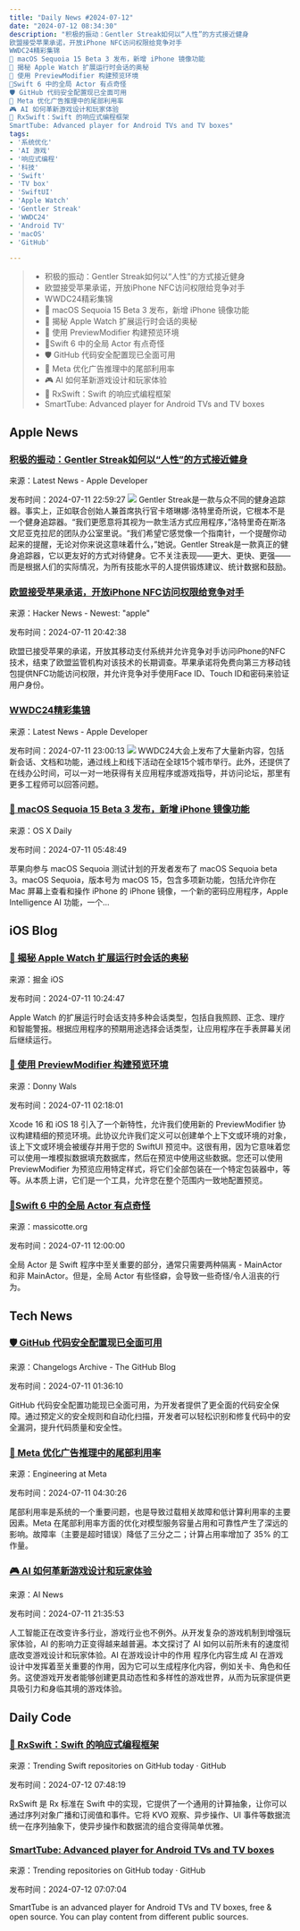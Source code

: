 ```yaml
---
title: "Daily News #2024-07-12"
date: "2024-07-12 08:34:30"
description: "积极的振动：Gentler Streak如何以“人性”的方式接近健身
欧盟接受苹果承诺，开放iPhone NFC访问权限给竞争对手
WWDC24精彩集锦
🌟 macOS Sequoia 15 Beta 3 发布，新增 iPhone 镜像功能
🌟 揭秘 Apple Watch 扩展运行时会话的奥秘
🌟 使用 PreviewModifier 构建预览环境
🤯Swift 6 中的全局 Actor 有点奇怪
🛡️ GitHub 代码安全配置现已全面可用
🌟 Meta 优化广告推理中的尾部利用率
🎮 AI 如何革新游戏设计和玩家体验
🌟 RxSwift：Swift 的响应式编程框架
SmartTube: Advanced player for Android TVs and TV boxes"
tags: 
- '系统优化'
- 'AI 游戏'
- '响应式编程'
- '科技'
- 'Swift'
- 'TV box'
- 'SwiftUI'
- 'Apple Watch'
- 'Gentler Streak'
- 'WWDC24'
- 'Android TV'
- 'macOS'
- 'GitHub'

---
```


> - 积极的振动：Gentler Streak如何以“人性”的方式接近健身
> - 欧盟接受苹果承诺，开放iPhone NFC访问权限给竞争对手
> - WWDC24精彩集锦
> - 🌟 macOS Sequoia 15 Beta 3 发布，新增 iPhone 镜像功能
> - 🌟 揭秘 Apple Watch 扩展运行时会话的奥秘
> - 🌟 使用 PreviewModifier 构建预览环境
> - 🤯Swift 6 中的全局 Actor 有点奇怪
> - 🛡️ GitHub 代码安全配置现已全面可用
> - 🌟 Meta 优化广告推理中的尾部利用率
> - 🎮 AI 如何革新游戏设计和玩家体验
> - 🌟 RxSwift：Swift 的响应式编程框架
> - SmartTube: Advanced player for Android TVs and TV boxes

## Apple News

### [积极的振动：Gentler Streak如何以“人性”的方式接近健身](https://developer.apple.com/news/?id=3m0ht22s)

来源：Latest News - Apple Developer

发布时间：2024-07-11 22:59:27
![](https://devimages-cdn.apple.com/wwdc-services/articles/images/82E80DCE-E727-4F6B-848B-CD93D0DC2037/2048.jpeg)
Gentler Streak是一款与众不同的健身追踪器。事实上，正如联合创始人兼首席执行官卡塔琳娜·洛特里奇所说，它根本不是一个健身追踪器。“我们更愿意将其视为一款生活方式应用程序，”洛特里奇在斯洛文尼亚克拉尼的团队办公室里说。“我们希望它感觉像一个指南针，一个提醒你动起来的提醒，无论对你来说这意味着什么，”她说。Gentler Streak是一款真正的健身追踪器，它以更友好的方式对待健身。它不关注表现——更大、更快、更强——而是根据人们的实际情况，为所有技能水平的人提供锻炼建议、统计数据和鼓励。

### [欧盟接受苹果承诺，开放iPhone NFC访问权限给竞争对手](https://www.macrumors.com/2024/07/11/apple-opens-iphone-nfc-access-eu/)

来源：Hacker News - Newest: "apple"

发布时间：2024-07-11 20:42:38

欧盟已接受苹果的承诺，开放其移动支付系统并允许竞争对手访问iPhone的NFC技术，结束了欧盟监管机构对该技术的长期调查。苹果承诺将免费向第三方移动钱包提供NFC功能访问权限，并允许竞争对手使用Face ID、Touch ID和密码来验证用户身份。

### [WWDC24精彩集锦](https://developer.apple.com/news/?id=v9l8j3j9)

来源：Latest News - Apple Developer

发布时间：2024-07-11 23:00:13
![](https://devimages-cdn.apple.com/wwdc-services/articles/images/CC518C5C-E78B-4CE0-86E9-3024CFF9DCFB/2048.jpeg)
WWDC24大会上发布了大量新内容，包括新会话、文档和功能，通过线上和线下活动在全球15个城市举行。此外，还提供了在线办公时间，可以一对一地获得有关应用程序或游戏指导，并访问论坛，那里有更多工程师可以回答问题。

### [🌟 macOS Sequoia 15 Beta 3 发布，新增 iPhone 镜像功能](https://osxdaily.com/2024/07/10/macos-sequoia-15-beta-3-available-to-download/)

来源：OS X Daily

发布时间：2024-07-11 05:48:49

苹果向参与 macOS Sequoia 测试计划的开发者发布了 macOS Sequoia beta 3。macOS Sequoia，版本号为 macOS 15，包含多项新功能，包括允许你在 Mac 屏幕上查看和操作 iPhone 的 iPhone 镜像，一个新的密码应用程序，Apple Intelligence AI 功能，一个...

## iOS Blog

### [🌟 揭秘 Apple Watch 扩展运行时会话的奥秘](https://juejin.cn/post/7389913027686973452)

来源：掘金 iOS

发布时间：2024-07-11 10:24:47

Apple Watch 的扩展运行时会话支持多种会话类型，包括自我照顾、正念、理疗和智能警报。根据应用程序的预期用途选择会话类型，让应用程序在手表屏幕关闭后继续运行。

### [🌟 使用 PreviewModifier 构建预览环境](https://www.donnywals.com/using-previewmodifier-to-build-a-previewing-environment/)

来源：Donny Wals

发布时间：2024-07-11 02:18:01

Xcode 16 和 iOS 18 引入了一个新特性，允许我们使用新的 PreviewModifier 协议构建精细的预览环境。此协议允许我们定义可以创建单个上下文或环境的对象，该上下文或环境会被缓存并用于您的 SwiftUI 预览中。这很有用，因为它意味着您可以使用一堆模拟数据填充数据库，然后在预览中使用这些数据。您还可以使用 PreviewModifier 为预览应用特定样式，将它们全部包装在一个特定包装器中，等等。从本质上讲，它们是一个工具，允许您在整个范围内一致地配置预览。

### [🤯Swift 6 中的全局 Actor 有点奇怪](https://massicotte.org/concurrency-swift-6-se-0434)

来源：massicotte.org

发布时间：2024-07-11 12:00:00

全局 Actor 是 Swift 程序中至关重要的部分，通常只需要两种隔离 - MainActor 和非 MainActor。但是，全局 Actor 有些怪癖，会导致一些奇怪/令人沮丧的行为。

## Tech News

### [🛡️ GitHub 代码安全配置现已全面可用](https://github.blog/changelog/2024-07-10-code-security-configurations-are-now-ga)

来源：Changelogs Archive - The GitHub Blog

发布时间：2024-07-11 01:36:10

GitHub 代码安全配置功能现已全面可用，为开发者提供了更全面的代码安全保障。通过预定义的安全规则和自动化扫描，开发者可以轻松识别和修复代码中的安全漏洞，提升代码质量和安全性。

### [🌟 Meta 优化广告推理中的尾部利用率](https://engineering.fb.com/2024/07/10/production-engineering/tail-utilization-ads-inference-meta/)

来源：Engineering at Meta

发布时间：2024-07-11 04:30:26

尾部利用率是系统的一个重要问题，也是导致过载相关故障和低计算利用率的主要因素。Meta 在尾部利用率方面的优化对模型服务容量占用和可靠性产生了深远的影响。故障率（主要是超时错误）降低了三分之二；计算占用率增加了 35% 的工作量。

### [🎮 AI 如何革新游戏设计和玩家体验](https://www.artificialintelligence-news.com/2024/07/11/how-ai-revolutionising-game-design-and-player-experiences/)

来源：AI News

发布时间：2024-07-11 21:35:53

人工智能正在改变许多行业，游戏行业也不例外。从开发复杂的游戏机制到增强玩家体验，AI 的影响力正变得越来越普遍。本文探讨了 AI 如何以前所未有的速度彻底改变游戏设计和玩家体验。AI 在游戏设计中的作用 程序化内容生成 AI 在游戏设计中发挥着至关重要的作用，因为它可以生成程序化内容，例如关卡、角色和任务。这使游戏开发者能够创建更具动态性和多样性的游戏世界，从而为玩家提供更具吸引力和身临其境的游戏体验。

## Daily Code

### [🌟 RxSwift：Swift 的响应式编程框架](https://github.com/ReactiveX/RxSwift)

来源：Trending Swift repositories on GitHub today · GitHub

发布时间：2024-07-12 07:48:19

RxSwift 是 Rx 标准在 Swift 中的实现，它提供了一个通用的计算抽象，让你可以通过序列对象广播和订阅值和事件。它将 KVO 观察、异步操作、UI 事件等数据流统一在序列抽象下，使异步操作和数据流的组合变得简单优雅。

### [SmartTube: Advanced player for Android TVs and TV boxes](https://github.com/yuliskov/SmartTube)

来源：Trending repositories on GitHub today · GitHub

发布时间：2024-07-12 07:07:04

SmartTube is an advanced player for Android TVs and TV boxes, free & open source. You can play content from different public sources.
